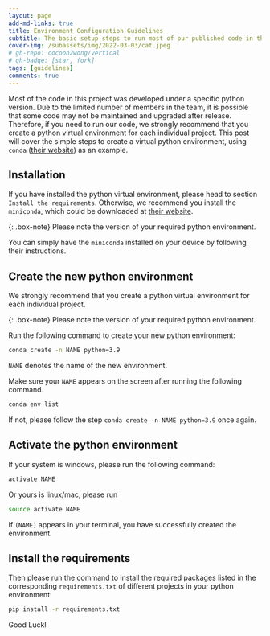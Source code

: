 ```yaml
---
layout: page
add-md-links: true
title: Environment Configuration Guidelines
subtitle: The basic setup steps to run most of our published code in this project
cover-img: /subassets/img/2022-03-03/cat.jpeg
# gh-repo: cocoon2wong/vertical
# gh-badge: [star, fork]
tags: [guidelines]
comments: true
---
```

<!--
 * @Author: Conghao Wong
 * @Date: 2023-03-03 09:39:32
 * @LastEditors: Conghao Wong
 * @LastEditTime: 2023-04-28 23:30:30
 * @Description: file content
 * @Github: https://cocoon2wong.github.io
 * Copyright 2023 Conghao Wong, All Rights Reserved.
-->

Most of the code in this project was developed under a specific python version.
Due to the limited number of members in the team, it is possible that some code may not be maintained and upgraded after release.
Therefore, if you need to run our code, we strongly recommend that you create a python virtual environment for each individual project.
This post will cover the simple steps to create a virtual python environment, using `conda` ([their website](https://anaconda.com)) as an example.

## Installation

If you have installed the python virtual environment, please head to section `Install the requirements`.
Otherwise, we recommend you install the `miniconda`, which could be downloaded at [their website](https://docs.conda.io/en/latest/miniconda.html).

{: .box-note}
Please note the version of your required python environment.

You can simply have the `miniconda` installed on your device by following their instructions.

## Create the new python environment

We strongly recommend that you create a python virtual environment for each individual project.

{: .box-note}
Please note the version of your required python environment.

Run the following command to create your new python environment:

```bash
conda create -n NAME python=3.9
```

`NAME` denotes the name of the new environment.

Make sure your `NAME` appears on the screen after running the following command.

```bash
conda env list
```

If not, please follow the step `conda create -n NAME python=3.9` once again.

## Activate the python environment

If your system is windows, please run the following command:

```bash
activate NAME
```

Or yours is linux/mac, please run

```bash
source activate NAME
```

If `(NAME)` appears in your terminal, you have successfully created the environment.

## Install the requirements

Then please run the command to install the required packages listed in the corresponding `requirements.txt` of different projects in your python environment:

```bash
pip install -r requirements.txt
```

Good Luck!
